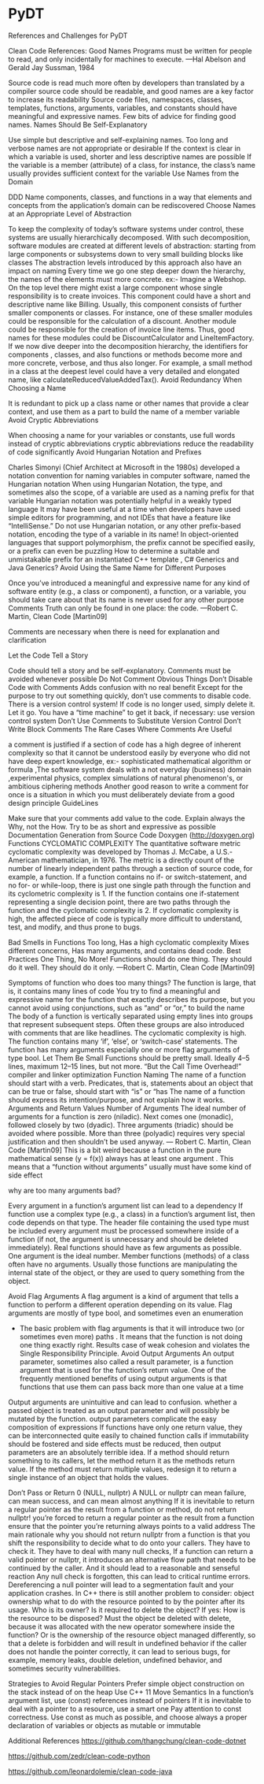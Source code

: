 # PyDT
References and Challenges for PyDT

Clean Code References:
Good Names
Programs must be written for people to read, and only incidentally for machines to execute. —Hal Abelson and Gerald Jay Sussman, 1984

Source code is read much more often by developers than translated by a compiler
source code should be readable, and good names are a key factor to increase its readability
Source code files, namespaces, classes, templates, functions, arguments, variables, and constants should have meaningful and expressive names.
Few bits of advice for finding good names.
Names Should Be Self-Explanatory

Use simple but descriptive and self-explaining names.
Too long and verbose names are not appropriate or desirable
If the context is clear in which a variable is used, shorter and less descriptive names are possible
If the variable is a member (attribute) of a class, for instance, the class’s name usually provides sufficient context for the variable
Use Names from the Domain

DDD
Name components, classes, and functions in a way that elements and concepts from the application’s domain can be rediscovered
Choose Names at an Appropriate Level of Abstraction

To keep the complexity of today’s software systems under control, these systems are usually hierarchically decomposed.
With such decomposition, software modules are created at different levels of abstraction: starting from large components or subsystems down to very small building blocks like classes
The abstraction levels introduced by this approach also have an impact on naming
Every time we go one step deeper down the hierarchy, the names of the elements must more concrete.
ex:- Imagine a Webshop. On the top level there might exist a large component whose single responsibility is to create invoices. This component could have a short and descriptive name like Billing. Usually, this component consists of further smaller components or classes. For instance, one of these smaller modules could be responsible for the calculation of a discount. Another module could be responsible for the creation of invoice line items. Thus, good names for these modules could be DiscountCalculator and LineItemFactory. If we now dive deeper into the decomposition hierarchy, the identifiers for components , classes, and also functions or methods become more and more concrete, verbose, and thus also longer. For example, a small method in a class at the deepest level could have a very detailed and elongated name, like calculateReducedValueAddedTax().
Avoid Redundancy When Choosing a Name

It is redundant to pick up a class name or other names that provide a clear context, and use them as a part to build the name of a member variable
Avoid Cryptic Abbreviations

When choosing a name for your variables or constants, use full words instead of cryptic abbreviations
cryptic abbreviations reduce the readability of code significantly
Avoid Hungarian Notation and Prefixes

Charles Simonyi (Chief Architect at Microsoft in the 1980s) developed a notation convention for naming variables in computer software, named the Hungarian notation
When using Hungarian Notation, the type, and sometimes also the scope, of a variable are used as a naming prefix for that variable
Hungarian notation was potentially helpful in a weakly typed language
It may have been useful at a time when developers have used simple editors for programming, and not IDEs that have a feature like “IntelliSense.”
Do not use Hungarian notation, or any other prefix-based notation, encoding the type of a variable in its name!
In object-oriented languages that support polymorphism, the prefix cannot be specified easily, or a prefix can even be puzzling
How to determine a suitable and unmistakable prefix for an instantiated C++ template , C# Generics and Java Generics?
Avoid Using the Same Name for Different Purposes

Once you’ve introduced a meaningful and expressive name for any kind of software entity (e.g., a class or component), a function, or a variable, you should take care about that its name is never used for any other purpose
Comments
Truth can only be found in one place: the code. —Robert C. Martin, Clean Code [Martin09]

Comments are necessary when there is need for explanation and clarification

Let the Code Tell a Story

Code should tell a story and be self-explanatory. Comments must be avoided whenever possible
Do Not Comment Obvious Things
Don’t Disable Code with Comments
Adds confusion with no real benefit
Except for the purpose to try out something quickly, don’t use comments to disable code. There is a version control system!
If code is no longer used, simply delete it. Let it go. You have a “time machine” to get it back, if necessary: use version control system
Don’t Use Comments to Substitute Version Control
Don’t Write Block Comments
The Rare Cases Where Comments Are Useful

a comment is justified if a section of code has a high degree of inherent complexity so that it cannot be understood easily by everyone who did not have deep expert knowledge, ex:- sophisticated mathematical algorithm or formula ,The software system deals with a not everyday (business) domain ,experimental physics, complex simulations of natural phenomenon's, or ambitious ciphering methods
Another good reason to write a comment for once is a situation in which you must deliberately deviate from a good design principle
GuideLines

Make sure that your comments add value to the code.
Explain always the Why, not the How.
Try to be as short and expressive as possible
Documentation Generation from Source Code
Doxygen (http://doxygen.org)
Functions
CYCLOMATIC COMPLEXITY
The quantitative software metric cyclomatic complexity was developed by Thomas J. McCabe, a U.S.- American mathematician, in 1976. The metric is a directly count of the number of linearly independent paths through a section of source code, for example, a function. If a function contains no if- or switch-statement, and no for- or while-loop, there is just one single path through the function and its cyclometric complexity is 1. If the function contains one if-statement representing a single decision point, there are two paths through the function and the cyclomatic complexity is 2. If cyclomatic complexity is high, the affected piece of code is typically more difficult to understand, test, and modify, and thus prone to bugs.

Bad Smells in Functions
Too long,
Has a high cyclomatic complexity
Mixes different concerns,
Has many arguments, and contains dead code.
Best Practices
One Thing, No More!
Functions should do one thing. They should do it well. They should do it only. —Robert C. Martin, Clean Code [Martin09]

Symptoms of function who does too many things?
The function is large, that is, it contains many lines of code
You try to find a meaningful and expressive name for the function that exactly describes its purpose, but you cannot avoid using conjunctions, such as “and” or “or,” to build the name
The body of a function is vertically separated using empty lines into groups that represent subsequent steps. Often these groups are also introduced with comments that are like headlines.
The cyclomatic complexity is high. The function contains many ‘if’, ‘else’, or ‘switch-case’ statements.
The function has many arguments especially one or more flag arguments of type bool.
Let Them Be Small
Functions should be pretty small. Ideally 4–5 lines, maximum 12–15 lines, but not more.
“But the Call Time Overhead!”
compiler and linker optimization
Function Naming
The name of a function should start with a verb. Predicates, that is, statements about an object that can be true or false, should start with “is” or “has
The name of a function should express its intention/purpose, and not explain how it works.
Arguments and Return Values
Number of Arguments
The ideal number of arguments for a function is zero (niladic). Next comes one (monadic), followed closely by two (dyadic). Three arguments (triadic) should be avoided where possible. More than three (polyadic) requires very special justification and then shouldn’t be used anyway. — Robert C. Martin, Clean Code [Martin09] This is a bit weird because a function in the pure mathematical sense (y = f(x)) always has at least one argument . This means that a “function without arguments” usually must have some kind of side effect

why are too many arguments bad?

Every argument in a function’s argument list can lead to a dependency
If function use a complex type (e.g., a class) in a function’s argument list, then code depends on that type. The header file containing the used type must be included
every argument must be processed somewhere inside of a function (if not, the argument is unnecessary and should be deleted immediately).
Real functions should have as few arguments as possible. One argument is the ideal number. Member functions (methods) of a class often have no arguments. Usually those functions are manipulating the internal state of the object, or they are used to query something from the object.

Avoid Flag Arguments
A flag argument is a kind of argument that tells a function to perform a different operation depending on its value. Flag arguments are mostly of type bool, and sometimes even an enumeration

- The basic problem with flag arguments is that it will introduce two (or sometimes even more) paths . It means that the function is not doing one thing exactly right. Results case of weak cohesion  and violates the Single Responsibility Principle.
Avoid Output Arguments
An output parameter, sometimes also called a result parameter, is a function argument that is used for the function’s return value. One of the frequently mentioned benefits of using output arguments is that functions that use them can pass back more than one value at a time

Output arguments are unintuitive and can lead to confusion.
whether a passed object is treated as an output parameter and will possibly be mutated by the function.
output parameters complicate the easy composition of expressions
If functions have only one return value, they can be interconnected quite easily to chained function calls
if immutability should be fostered and side effects must be reduced, then output parameters are an absolutely terrible idea.
If a method should return something to its callers, let the method return it as the methods return value. If the method must return multiple values, redesign it to return a single instance of an object that holds the values.

Don’t Pass or Return 0 (NULL, nullptr)
A NULL or nullptr can mean failure, can mean success, and can mean almost anything
If it is inevitable to return a regular pointer as the result from a function or method, do not return nullptr!
you’re forced to return a regular pointer as the result from a function ensure that the pointer you’re returning always points to a valid address
The main rationale why you should not return nullptr from a function is that you shift the responsibility to decide what to do onto your callers. They have to check it. They have to deal with many null checks,
If a function can return a valid pointer or nullptr, it introduces an alternative flow path that needs to be continued by the caller. And it should lead to a reasonable and senseful reaction
Any null check is forgotten, this can lead to critical runtime errors. Dereferencing a null pointer will lead to a segmentation fault and your application crashes.
In C++ there is still another problem to consider: object ownership
what to do with the resource pointed to by the pointer after its usage.
Who is its owner?
Is it required to delete the object? If yes: How is the resource to be disposed?
Must the object be deleted with delete, because it was allocated with the new operator somewhere inside the function? Or is the ownership of the resource object managed differently, so that a delete is forbidden and will result in undefined behavior
if the caller does not handle the pointer correctly, it can lead to serious bugs, for example, memory leaks, double deletion, undefined behavior, and sometimes security vulnerabilities.

Strategies to Avoid Regular Pointers
Prefer simple object construction on the stack instead of on the heap
Use C++ 11 Move Semantics
In a function’s argument list, use (const) references instead of pointers
If it is inevitable to deal with a pointer to a resource, use a smart one
Pay attention to const correctness. Use const as much as possible, and choose always a proper declaration of variables or objects as mutable or immutable

Additional References
https://github.com/thangchung/clean-code-dotnet

https://github.com/zedr/clean-code-python

https://github.com/leonardolemie/clean-code-java
